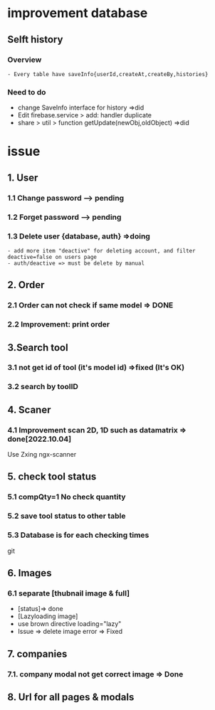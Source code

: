 # improvement database
## Selft history
### Overview
    - Every table have saveInfo{userId,createAt,createBy,histories}
### Need to do
- change SaveInfo interface for history =>did
- Edit firebase.service > add: handler duplicate
- share > util > function getUpdate(newObj,oldObject) =>did
# issue
## 1. User
### 1.1 Change password --> pending
### 1.2 Forget password --> pending
### 1.3 Delete user {database, auth} =>doing
    - add more item "deactive" for deleting account, and filter deactive=false on users page
    - auth/deactive => must be delete by manual

## 2. Order
### 2.1 Order can not check if same model => DONE
### 2.2 Improvement: print order

## 3.Search tool
### 3.1 not get id of tool (it's model id) =>fixed (It's OK)
### 3.2 search by toolID

## 4. Scaner
### 4.1 Improvement scan 2D, 1D such as datamatrix => done[2022.10.04]
Use Zxing ngx-scanner
## 5. check tool status
### 5.1 compQty=1 No check quantity
### 5.2 save tool status to other table
### 5.3 Database is for each checking times
git
## 6. Images
### 6.1 separate [thubnail image & full]
- [status]=> done
- [Lazyloading image]
- use brown directive loading="lazy"
- Issue => delete image error => Fixed

## 7. companies
### 7.1. company modal not get correct image => Done

## 8. Url for all pages & modals